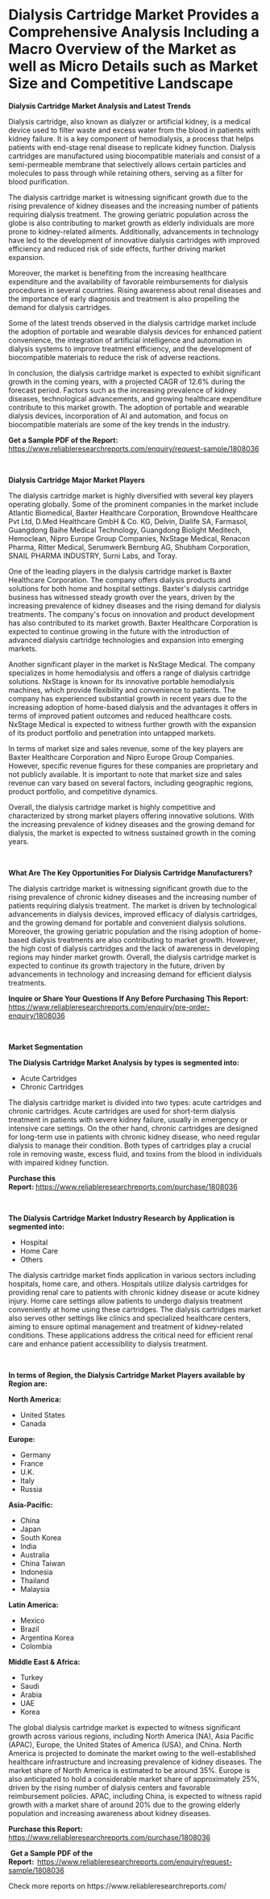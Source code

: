 <p><h1>Dialysis Cartridge Market Provides a Comprehensive Analysis Including a Macro Overview of the Market as well as Micro Details such as Market Size and Competitive Landscape</h1></p><p><strong>Dialysis Cartridge Market Analysis and Latest Trends</strong></p>
<p><p>Dialysis cartridge, also known as dialyzer or artificial kidney, is a medical device used to filter waste and excess water from the blood in patients with kidney failure. It is a key component of hemodialysis, a process that helps patients with end-stage renal disease to replicate kidney function. Dialysis cartridges are manufactured using biocompatible materials and consist of a semi-permeable membrane that selectively allows certain particles and molecules to pass through while retaining others, serving as a filter for blood purification.</p><p>The dialysis cartridge market is witnessing significant growth due to the rising prevalence of kidney diseases and the increasing number of patients requiring dialysis treatment. The growing geriatric population across the globe is also contributing to market growth as elderly individuals are more prone to kidney-related ailments. Additionally, advancements in technology have led to the development of innovative dialysis cartridges with improved efficiency and reduced risk of side effects, further driving market expansion.</p><p>Moreover, the market is benefiting from the increasing healthcare expenditure and the availability of favorable reimbursements for dialysis procedures in several countries. Rising awareness about renal diseases and the importance of early diagnosis and treatment is also propelling the demand for dialysis cartridges.</p><p>Some of the latest trends observed in the dialysis cartridge market include the adoption of portable and wearable dialysis devices for enhanced patient convenience, the integration of artificial intelligence and automation in dialysis systems to improve treatment efficiency, and the development of biocompatible materials to reduce the risk of adverse reactions.</p><p>In conclusion, the dialysis cartridge market is expected to exhibit significant growth in the coming years, with a projected CAGR of 12.6% during the forecast period. Factors such as the increasing prevalence of kidney diseases, technological advancements, and growing healthcare expenditure contribute to this market growth. The adoption of portable and wearable dialysis devices, incorporation of AI and automation, and focus on biocompatible materials are some of the key trends in the industry.</p></p>
<p><strong>Get a Sample PDF of the Report:&nbsp;</strong> <a href="https://www.reliableresearchreports.com/enquiry/request-sample/1808036">https://www.reliableresearchreports.com/enquiry/request-sample/1808036</a></p>
<p>&nbsp;</p>
<p><strong>Dialysis Cartridge Major Market Players</strong></p>
<p><p>The dialysis cartridge market is highly diversified with several key players operating globally. Some of the prominent companies in the market include Atlantic Biomedical, Baxter Healthcare Corporation, Browndove Healthcare Pvt Ltd, D.Med Healthcare GmbH & Co. KG, Delvin, Dialife SA, Farmasol, Guangdong Baihe Medical Technology, Guangdong Biolight Meditech, Hemoclean, Nipro Europe Group Companies, NxStage Medical, Renacon Pharma, Ritter Medical, Serumwerk Bernburg AG, Shubham Corporation, SNAIL PHARMA INDUSTRY, Surni Labs, and Toray.</p><p>One of the leading players in the dialysis cartridge market is Baxter Healthcare Corporation. The company offers dialysis products and solutions for both home and hospital settings. Baxter's dialysis cartridge business has witnessed steady growth over the years, driven by the increasing prevalence of kidney diseases and the rising demand for dialysis treatments. The company's focus on innovation and product development has also contributed to its market growth. Baxter Healthcare Corporation is expected to continue growing in the future with the introduction of advanced dialysis cartridge technologies and expansion into emerging markets.</p><p>Another significant player in the market is NxStage Medical. The company specializes in home hemodialysis and offers a range of dialysis cartridge solutions. NxStage is known for its innovative portable hemodialysis machines, which provide flexibility and convenience to patients. The company has experienced substantial growth in recent years due to the increasing adoption of home-based dialysis and the advantages it offers in terms of improved patient outcomes and reduced healthcare costs. NxStage Medical is expected to witness further growth with the expansion of its product portfolio and penetration into untapped markets.</p><p>In terms of market size and sales revenue, some of the key players are Baxter Healthcare Corporation and Nipro Europe Group Companies. However, specific revenue figures for these companies are proprietary and not publicly available. It is important to note that market size and sales revenue can vary based on several factors, including geographic regions, product portfolio, and competitive dynamics.</p><p>Overall, the dialysis cartridge market is highly competitive and characterized by strong market players offering innovative solutions. With the increasing prevalence of kidney diseases and the growing demand for dialysis, the market is expected to witness sustained growth in the coming years.</p></p>
<p>&nbsp;</p>
<p><strong>What Are The Key Opportunities For Dialysis Cartridge Manufacturers?</strong></p>
<p><p>The dialysis cartridge market is witnessing significant growth due to the rising prevalence of chronic kidney diseases and the increasing number of patients requiring dialysis treatment. The market is driven by technological advancements in dialysis devices, improved efficacy of dialysis cartridges, and the growing demand for portable and convenient dialysis solutions. Moreover, the growing geriatric population and the rising adoption of home-based dialysis treatments are also contributing to market growth. However, the high cost of dialysis cartridges and the lack of awareness in developing regions may hinder market growth. Overall, the dialysis cartridge market is expected to continue its growth trajectory in the future, driven by advancements in technology and increasing demand for efficient dialysis treatments.</p></p>
<p><strong>Inquire or Share Your Questions If Any Before Purchasing This Report:</strong> <a href="https://www.reliableresearchreports.com/enquiry/pre-order-enquiry/1808036">https://www.reliableresearchreports.com/enquiry/pre-order-enquiry/1808036</a></p>
<p>&nbsp;</p>
<p><strong>Market Segmentation</strong></p>
<p><strong>The Dialysis Cartridge Market Analysis by types is segmented into:</strong></p>
<p><ul><li>Acute Cartridges</li><li>Chronic Cartridges</li></ul></p>
<p><p>The dialysis cartridge market is divided into two types: acute cartridges and chronic cartridges. Acute cartridges are used for short-term dialysis treatment in patients with severe kidney failure, usually in emergency or intensive care settings. On the other hand, chronic cartridges are designed for long-term use in patients with chronic kidney disease, who need regular dialysis to manage their condition. Both types of cartridges play a crucial role in removing waste, excess fluid, and toxins from the blood in individuals with impaired kidney function.</p></p>
<p><strong>Purchase this Report:&nbsp;</strong><a href="https://www.reliableresearchreports.com/purchase/1808036">https://www.reliableresearchreports.com/purchase/1808036</a></p>
<p>&nbsp;</p>
<p><strong>The Dialysis Cartridge Market Industry Research by Application is segmented into:</strong></p>
<p><ul><li>Hospital</li><li>Home Care</li><li>Others</li></ul></p>
<p><p>The dialysis cartridge market finds application in various sectors including hospitals, home care, and others. Hospitals utilize dialysis cartridges for providing renal care to patients with chronic kidney disease or acute kidney injury. Home care settings allow patients to undergo dialysis treatment conveniently at home using these cartridges. The dialysis cartridges market also serves other settings like clinics and specialized healthcare centers, aiming to ensure optimal management and treatment of kidney-related conditions. These applications address the critical need for efficient renal care and enhance patient accessibility to dialysis treatment.</p></p>
<p>&nbsp;</p>
<p><strong>In terms of Region, the Dialysis Cartridge Market Players available by Region are:</strong></p>
<p>
    <p> <strong> North America: </strong>
        <ul>
            <li>United States</li>
            <li>Canada</li>
        </ul>
        </p> 
    <p> <strong> Europe: </strong>
        <ul>
            <li>Germany</li>
            <li>France</li>
            <li>U.K.</li>
            <li>Italy</li>
            <li>Russia</li>
        </ul>
        </p> 
    <p> <strong> Asia-Pacific: </strong>
        <ul>
            <li>China</li>
            <li>Japan</li>
            <li>South Korea</li>
            <li>India</li>
            <li>Australia</li>
            <li>China Taiwan</li>
            <li>Indonesia</li>
            <li>Thailand</li>
            <li>Malaysia</li>
        </ul>
        </p> 
    <p> <strong> Latin America: </strong>
        <ul>
            <li>Mexico</li>
            <li>Brazil</li>
            <li>Argentina Korea</li>
            <li>Colombia</li>
        </ul>
        </p> 
    <p> <strong> Middle East & Africa: </strong>
        <ul>
            <li>Turkey</li>
            <li>Saudi</li>
            <li>Arabia</li>
            <li>UAE</li>
            <li>Korea</li>
        </ul>
    </p>
    </p>
<p><p>The global dialysis cartridge market is expected to witness significant growth across various regions, including North America (NA), Asia Pacific (APAC), Europe, the United States of America (USA), and China. North America is projected to dominate the market owing to the well-established healthcare infrastructure and increasing prevalence of kidney diseases. The market share of North America is estimated to be around 35%. Europe is also anticipated to hold a considerable market share of approximately 25%, driven by the rising number of dialysis centers and favorable reimbursement policies. APAC, including China, is expected to witness rapid growth with a market share of around 20% due to the growing elderly population and increasing awareness about kidney diseases.</p></p>
<p><strong>Purchase this Report: </strong><a href="https://www.reliableresearchreports.com/purchase/1808036">https://www.reliableresearchreports.com/purchase/1808036</a></p>
<p>&nbsp;<strong>Get a Sample PDF of the Report:&nbsp;&nbsp;</strong><a href="https://www.reliableresearchreports.com/enquiry/request-sample/1808036">https://www.reliableresearchreports.com/enquiry/request-sample/1808036</a></p>
<p><strong></strong></p>
<p>Check more reports on https://www.reliableresearchreports.com/</p>